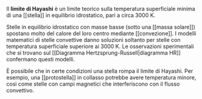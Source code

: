 Il **limite di Hayashi** è un limite teorico sulla temperatura superficiale minima di una [[stella]] in equilibrio idrostatico, pari a circa 3000 K.

Stelle in equilibrio idrostatico con masse basse (sotto una [[massa solare]]) spostano molto del calore del loro centro mediante [[convezione]]. I modelli matematici di stelle convettive danno soluzioni soltanto per stelle con temperatura superficiale superiore ai 3000 K. Le osservazioni sperimentali che si trovano sul [[Diagramma Hertzsprung-Russell|diagramma HR]] confermano questi modelli.

È possibile che in certe condizioni una stella rompa il limite di Hayashi. Per esempio, una [[protostella]] in collasso potrebbe avere temperatura minore, così come stelle con campi magnetici che interferiscono con il flusso convettivo.